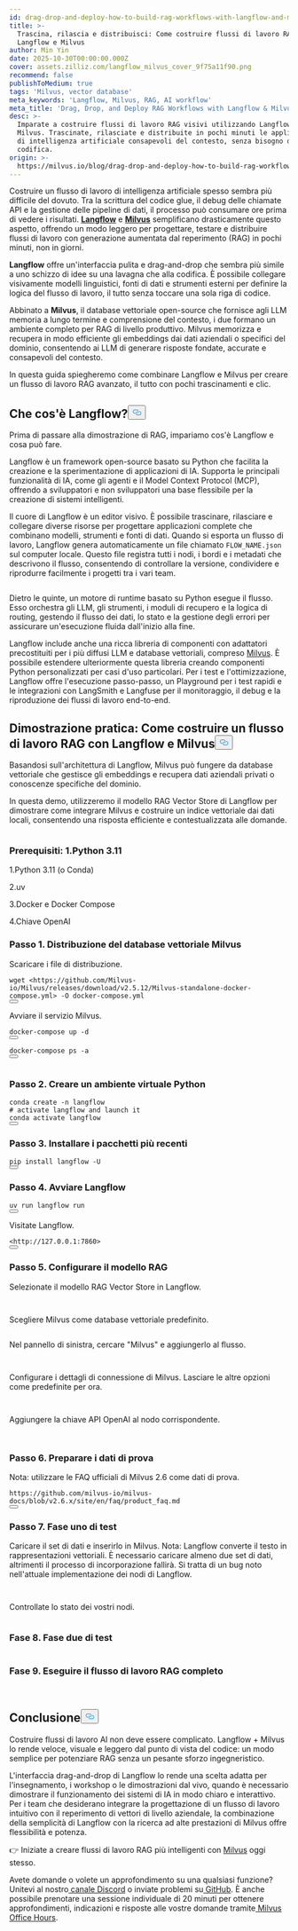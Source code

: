 ```yaml
---
id: drag-drop-and-deploy-how-to-build-rag-workflows-with-langflow-and-milvus.md
title: >-
  Trascina, rilascia e distribuisci: Come costruire flussi di lavoro RAG con
  Langflow e Milvus
author: Min Yin
date: 2025-10-30T00:00:00.000Z
cover: assets.zilliz.com/langflow_milvus_cover_9f75a11f90.png
recommend: false
publishToMedium: true
tags: 'Milvus, vector database'
meta_keywords: 'Langflow, Milvus, RAG, AI workflow'
meta_title: 'Drag, Drop, and Deploy RAG Workflows with Langflow & Milvus'
desc: >-
  Imparate a costruire flussi di lavoro RAG visivi utilizzando Langflow e
  Milvus. Trascinate, rilasciate e distribuite in pochi minuti le applicazioni
  di intelligenza artificiale consapevoli del contesto, senza bisogno di
  codifica.
origin: >-
  https://milvus.io/blog/drag-drop-and-deploy-how-to-build-rag-workflows-with-langflow-and-milvus.md
---
```

<p>Costruire un flusso di lavoro di intelligenza artificiale spesso sembra più difficile del dovuto. Tra la scrittura del codice glue, il debug delle chiamate API e la gestione delle pipeline di dati, il processo può consumare ore prima di vedere i risultati. <a href="https://www.langflow.org/"><strong>Langflow</strong></a> e <a href="https://milvus.io/"><strong>Milvus</strong></a> semplificano drasticamente questo aspetto, offrendo un modo leggero per progettare, testare e distribuire flussi di lavoro con generazione aumentata dal reperimento (RAG) in pochi minuti, non in giorni.</p>
<p><strong>Langflow</strong> offre un'interfaccia pulita e drag-and-drop che sembra più simile a uno schizzo di idee su una lavagna che alla codifica. È possibile collegare visivamente modelli linguistici, fonti di dati e strumenti esterni per definire la logica del flusso di lavoro, il tutto senza toccare una sola riga di codice.</p>
<p>Abbinato a <strong>Milvus</strong>, il database vettoriale open-source che fornisce agli LLM memoria a lungo termine e comprensione del contesto, i due formano un ambiente completo per RAG di livello produttivo. Milvus memorizza e recupera in modo efficiente gli embeddings dai dati aziendali o specifici del dominio, consentendo ai LLM di generare risposte fondate, accurate e consapevoli del contesto.</p>
<p>In questa guida spiegheremo come combinare Langflow e Milvus per creare un flusso di lavoro RAG avanzato, il tutto con pochi trascinamenti e clic.</p>
<h2 id="What-is-Langflow" class="common-anchor-header">Che cos'è Langflow?<button data-href="#What-is-Langflow" class="anchor-icon" translate="no">
      <svg translate="no"
        aria-hidden="true"
        focusable="false"
        height="20"
        version="1.1"
        viewBox="0 0 16 16"
        width="16"
      >
        <path
          fill="#0092E4"
          fill-rule="evenodd"
          d="M4 9h1v1H4c-1.5 0-3-1.69-3-3.5S2.55 3 4 3h4c1.45 0 3 1.69 3 3.5 0 1.41-.91 2.72-2 3.25V8.59c.58-.45 1-1.27 1-2.09C10 5.22 8.98 4 8 4H4c-.98 0-2 1.22-2 2.5S3 9 4 9zm9-3h-1v1h1c1 0 2 1.22 2 2.5S13.98 12 13 12H9c-.98 0-2-1.22-2-2.5 0-.83.42-1.64 1-2.09V6.25c-1.09.53-2 1.84-2 3.25C6 11.31 7.55 13 9 13h4c1.45 0 3-1.69 3-3.5S14.5 6 13 6z"
        ></path>
      </svg>
    </button></h2><p>Prima di passare alla dimostrazione di RAG, impariamo cos'è Langflow e cosa può fare.</p>
<p>Langflow è un framework open-source basato su Python che facilita la creazione e la sperimentazione di applicazioni di IA. Supporta le principali funzionalità di IA, come gli agenti e il Model Context Protocol (MCP), offrendo a sviluppatori e non sviluppatori una base flessibile per la creazione di sistemi intelligenti.</p>
<p>Il cuore di Langflow è un editor visivo. È possibile trascinare, rilasciare e collegare diverse risorse per progettare applicazioni complete che combinano modelli, strumenti e fonti di dati. Quando si esporta un flusso di lavoro, Langflow genera automaticamente un file chiamato <code translate="no">FLOW_NAME.json</code> sul computer locale. Questo file registra tutti i nodi, i bordi e i metadati che descrivono il flusso, consentendo di controllare la versione, condividere e riprodurre facilmente i progetti tra i vari team.</p>
<p>
  <span class="img-wrapper">
    <img translate="no" src="https://assets.zilliz.com/Langflow_s_visual_editor_cd553ad4ad.png" alt="" class="doc-image" id="" />
    <span></span>
  </span>
</p>
<p>Dietro le quinte, un motore di runtime basato su Python esegue il flusso. Esso orchestra gli LLM, gli strumenti, i moduli di recupero e la logica di routing, gestendo il flusso dei dati, lo stato e la gestione degli errori per assicurare un'esecuzione fluida dall'inizio alla fine.</p>
<p>Langflow include anche una ricca libreria di componenti con adattatori precostituiti per i più diffusi LLM e database vettoriali, compreso <a href="https://milvus.io/">Milvus</a>. È possibile estendere ulteriormente questa libreria creando componenti Python personalizzati per casi d'uso particolari. Per i test e l'ottimizzazione, Langflow offre l'esecuzione passo-passo, un Playground per i test rapidi e le integrazioni con LangSmith e Langfuse per il monitoraggio, il debug e la riproduzione dei flussi di lavoro end-to-end.</p>
<h2 id="Hands-on-Demo-How-to-Build-a-RAG-Workflow-with-Langflow-and-Milvus" class="common-anchor-header">Dimostrazione pratica: Come costruire un flusso di lavoro RAG con Langflow e Milvus<button data-href="#Hands-on-Demo-How-to-Build-a-RAG-Workflow-with-Langflow-and-Milvus" class="anchor-icon" translate="no">
      <svg translate="no"
        aria-hidden="true"
        focusable="false"
        height="20"
        version="1.1"
        viewBox="0 0 16 16"
        width="16"
      >
        <path
          fill="#0092E4"
          fill-rule="evenodd"
          d="M4 9h1v1H4c-1.5 0-3-1.69-3-3.5S2.55 3 4 3h4c1.45 0 3 1.69 3 3.5 0 1.41-.91 2.72-2 3.25V8.59c.58-.45 1-1.27 1-2.09C10 5.22 8.98 4 8 4H4c-.98 0-2 1.22-2 2.5S3 9 4 9zm9-3h-1v1h1c1 0 2 1.22 2 2.5S13.98 12 13 12H9c-.98 0-2-1.22-2-2.5 0-.83.42-1.64 1-2.09V6.25c-1.09.53-2 1.84-2 3.25C6 11.31 7.55 13 9 13h4c1.45 0 3-1.69 3-3.5S14.5 6 13 6z"
        ></path>
      </svg>
    </button></h2><p>Basandosi sull'architettura di Langflow, Milvus può fungere da database vettoriale che gestisce gli embeddings e recupera dati aziendali privati o conoscenze specifiche del dominio.</p>
<p>In questa demo, utilizzeremo il modello RAG Vector Store di Langflow per dimostrare come integrare Milvus e costruire un indice vettoriale dai dati locali, consentendo una risposta efficiente e contestualizzata alle domande.</p>
<p>
  <span class="img-wrapper">
    <img translate="no" src="https://assets.zilliz.com/data_processing_flow_289a9376c9.webp" alt="" class="doc-image" id="" />
    <span></span>
  </span>
</p>
<h3 id="Prerequisites" class="common-anchor-header">Prerequisiti: 1.Python 3.11</h3><p>1.Python 3.11 (o Conda)</p>
<p>2.uv</p>
<p>3.Docker e Docker Compose</p>
<p>4.Chiave OpenAI</p>
<h3 id="Step-1-Deploy-Milvus-Vector-Database" class="common-anchor-header">Passo 1. Distribuzione del database vettoriale Milvus</h3><p>Scaricare i file di distribuzione.</p>
<pre><code translate="no">wget &lt;https://github.com/Milvus-io/Milvus/releases/download/v2.5.12/Milvus-standalone-docker-compose.yml&gt; -O docker-compose.yml
<button class="copy-code-btn"></button></code></pre>
<p>Avviare il servizio Milvus.</p>
<pre><code translate="no">docker-compose up -d
<button class="copy-code-btn"></button></code></pre>
<pre><code translate="no">docker-compose ps -a
<button class="copy-code-btn"></button></code></pre>
<p>
  <span class="img-wrapper">
    <img translate="no" src="https://assets.zilliz.com/start_milvus_service_860353ed55.webp" alt="" class="doc-image" id="" />
    <span></span>
  </span>
</p>
<h3 id="Step-2-Create-a-Python-Virtual-Environment" class="common-anchor-header">Passo 2. Creare un ambiente virtuale Python</h3><pre><code translate="no">conda create -n langflow
<span class="hljs-comment"># activate langflow and launch it</span>
conda activate langflow
<button class="copy-code-btn"></button></code></pre>
<h3 id="Step-3-Install-the-Latest-Packages" class="common-anchor-header">Passo 3. Installare i pacchetti più recenti</h3><pre><code translate="no">pip install langflow -U
<button class="copy-code-btn"></button></code></pre>
<h3 id="Step-4-Launch-Langflow" class="common-anchor-header">Passo 4. Avviare Langflow</h3><pre><code translate="no">uv run langflow run
<button class="copy-code-btn"></button></code></pre>
<p>Visitate Langflow.</p>
<pre><code translate="no">&lt;<span class="hljs-attr">http</span>:<span class="hljs-comment">//127.0.0.1:7860&gt;</span>
<button class="copy-code-btn"></button></code></pre>
<h3 id="Step-5-Configure-the-RAG-Template" class="common-anchor-header">Passo 5. Configurare il modello RAG</h3><p>Selezionate il modello RAG Vector Store in Langflow.</p>
<p>
  <span class="img-wrapper">
    <img translate="no" src="https://assets.zilliz.com/rag1_fcb0d1c3c5.webp" alt="" class="doc-image" id="" />
    <span></span>
  </span>
</p>
<p>
  <span class="img-wrapper">
    <img translate="no" src="https://assets.zilliz.com/rag2_f750e10a41.webp" alt="" class="doc-image" id="" />
    <span></span>
  </span>
</p>
<p>Scegliere Milvus come database vettoriale predefinito.</p>
<p>
  <span class="img-wrapper">
    <img translate="no" src="https://assets.zilliz.com/vdb_milvus_925c6ce846.webp" alt="" class="doc-image" id="" />
    <span></span>
  </span>
</p>
<p>Nel pannello di sinistra, cercare "Milvus" e aggiungerlo al flusso.</p>
<p>
  <span class="img-wrapper">
    <img translate="no" src="https://assets.zilliz.com/add_milvus1_862d14d0d0.webp" alt="" class="doc-image" id="" />
    <span></span>
  </span>
</p>
<p>
  <span class="img-wrapper">
    <img translate="no" src="https://assets.zilliz.com/add_milvus2_4e3d6aacda.webp" alt="" class="doc-image" id="" />
    <span></span>
  </span>
</p>
<p>Configurare i dettagli di connessione di Milvus. Lasciare le altre opzioni come predefinite per ora.</p>
<p>
  <span class="img-wrapper">
    <img translate="no" src="https://assets.zilliz.com/connect1_a27d3e4f43.webp" alt="" class="doc-image" id="" />
    <span></span>
  </span>
</p>
<p>
  <span class="img-wrapper">
    <img translate="no" src="https://assets.zilliz.com/connect2_d8421c1525.webp" alt="" class="doc-image" id="" />
    <span></span>
  </span>
</p>
<p>Aggiungere la chiave API OpenAI al nodo corrispondente.</p>
<p>
  <span class="img-wrapper">
    <img translate="no" src="https://assets.zilliz.com/openai_key_7a6596868c.webp" alt="" class="doc-image" id="" />
    <span></span>
  </span>
</p>
<p>
  <span class="img-wrapper">
    <img translate="no" src="https://assets.zilliz.com/openai_key2_4753bfb4d0.webp" alt="" class="doc-image" id="" />
    <span></span>
  </span>
</p>
<h3 id="Step-6-Prepare-Test-Data" class="common-anchor-header">Passo 6. Preparare i dati di prova</h3><p>Nota: utilizzare le FAQ ufficiali di Milvus 2.6 come dati di prova.</p>
<pre><code translate="no">https://github.com/milvus-io/milvus-docs/blob/v2.6.x/site/en/faq/product_faq.md
<button class="copy-code-btn"></button></code></pre>
<h3 id="Step-7-Phase-One-Testing" class="common-anchor-header">Passo 7. Fase uno di test</h3><p>Caricare il set di dati e inserirlo in Milvus. Nota: Langflow converte il testo in rappresentazioni vettoriali. È necessario caricare almeno due set di dati, altrimenti il processo di incorporazione fallirà. Si tratta di un bug noto nell'attuale implementazione dei nodi di Langflow.</p>
<p>
  <span class="img-wrapper">
    <img translate="no" src="https://assets.zilliz.com/ingest_7b804d870a.webp" alt="" class="doc-image" id="" />
    <span></span>
  </span>
</p>
<p>
  <span class="img-wrapper">
    <img translate="no" src="https://assets.zilliz.com/ingest2_fc7f1e4d9a.webp" alt="" class="doc-image" id="" />
    <span></span>
  </span>
</p>
<p>Controllate lo stato dei vostri nodi.</p>
<p>
  <span class="img-wrapper">
    <img translate="no" src="https://assets.zilliz.com/test_48e02d48ca.webp" alt="" class="doc-image" id="" />
    <span></span>
  </span>
</p>
<h3 id="Step-8-Phase-Two-Testing" class="common-anchor-header">Fase 8. Fase due di test</h3><p>
  <span class="img-wrapper">
    <img translate="no" src="https://assets.zilliz.com/ingest_7b804d870a.webp" alt="" class="doc-image" id="" />
    <span></span>
  </span>
</p>
<h3 id="Step-9-Run-the-Full-RAG-Workflow" class="common-anchor-header">Fase 9. Eseguire il flusso di lavoro RAG completo</h3><p>
  <span class="img-wrapper">
    <img translate="no" src="https://assets.zilliz.com/full_flow1_5b4f4962f5.webp" alt="" class="doc-image" id="" />
    <span></span>
  </span>
</p>
<p>
  <span class="img-wrapper">
    <img translate="no" src="https://assets.zilliz.com/full_flow2_535c722a3d.webp" alt="" class="doc-image" id="" />
    <span></span>
  </span>
</p>
<h2 id="Conclusion" class="common-anchor-header">Conclusione<button data-href="#Conclusion" class="anchor-icon" translate="no">
      <svg translate="no"
        aria-hidden="true"
        focusable="false"
        height="20"
        version="1.1"
        viewBox="0 0 16 16"
        width="16"
      >
        <path
          fill="#0092E4"
          fill-rule="evenodd"
          d="M4 9h1v1H4c-1.5 0-3-1.69-3-3.5S2.55 3 4 3h4c1.45 0 3 1.69 3 3.5 0 1.41-.91 2.72-2 3.25V8.59c.58-.45 1-1.27 1-2.09C10 5.22 8.98 4 8 4H4c-.98 0-2 1.22-2 2.5S3 9 4 9zm9-3h-1v1h1c1 0 2 1.22 2 2.5S13.98 12 13 12H9c-.98 0-2-1.22-2-2.5 0-.83.42-1.64 1-2.09V6.25c-1.09.53-2 1.84-2 3.25C6 11.31 7.55 13 9 13h4c1.45 0 3-1.69 3-3.5S14.5 6 13 6z"
        ></path>
      </svg>
    </button></h2><p>Costruire flussi di lavoro AI non deve essere complicato. Langflow + Milvus lo rende veloce, visuale e leggero dal punto di vista del codice: un modo semplice per potenziare RAG senza un pesante sforzo ingegneristico.</p>
<p>L'interfaccia drag-and-drop di Langflow lo rende una scelta adatta per l'insegnamento, i workshop o le dimostrazioni dal vivo, quando è necessario dimostrare il funzionamento dei sistemi di IA in modo chiaro e interattivo. Per i team che desiderano integrare la progettazione di un flusso di lavoro intuitivo con il reperimento di vettori di livello aziendale, la combinazione della semplicità di Langflow con la ricerca ad alte prestazioni di Milvus offre flessibilità e potenza.</p>
<p>👉 Iniziate a creare flussi di lavoro RAG più intelligenti con <a href="https://milvus.io/">Milvus</a> oggi stesso.</p>
<p>Avete domande o volete un approfondimento su una qualsiasi funzione? Unitevi al nostro<a href="https://discord.com/invite/8uyFbECzPX"> canale Discord</a> o inviate problemi su<a href="https://github.com/milvus-io/milvus"> GitHub</a>. È anche possibile prenotare una sessione individuale di 20 minuti per ottenere approfondimenti, indicazioni e risposte alle vostre domande tramite<a href="https://milvus.io/blog/join-milvus-office-hours-to-get-support-from-vectordb-experts.md"> Milvus Office Hours</a>.</p>
